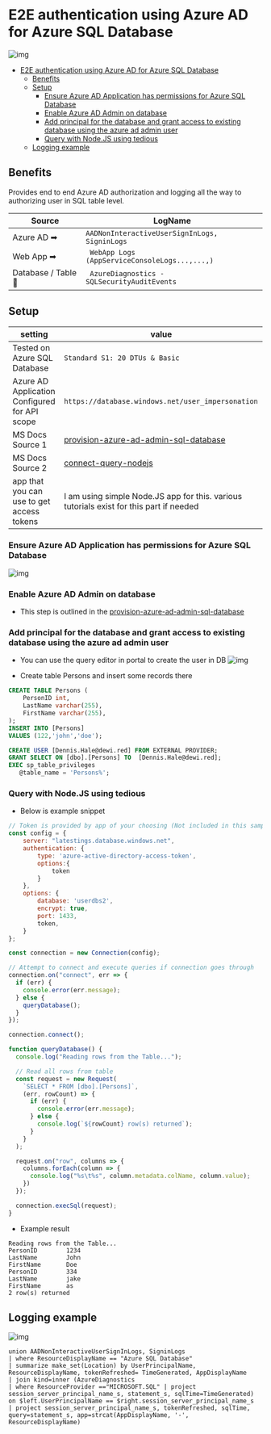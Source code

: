 # E2E authentication using Azure AD for Azure SQL Database 

![img](https://github.com/jsa2/aad---azureAD-SQL/blob/main/img/architecture.png?raw=true)   

- [E2E authentication using Azure AD for Azure SQL Database](#e2e-authentication-using-azure-ad-for-azure-sql-database)
  - [Benefits](#benefits)
  - [Setup](#setup)
    - [Ensure Azure AD Application has permissions for Azure SQL Database](#ensure-azure-ad-application-has-permissions-for-azure-sql-database)
    - [Enable Azure AD Admin on database](#enable-azure-ad-admin-on-database)
    - [Add principal for the database and grant access to existing database using the azure ad admin user](#add-principal-for-the-database-and-grant-access-to-existing-database-using-the-azure-ad-admin-user)
    - [Query with Node.JS using tedious](#query-with-nodejs-using-tedious)
  - [Logging example](#logging-example)

## Benefits
Provides end to end Azure AD authorization and logging all the way to authorizing user in SQL table level.

Source | LogName
  ---|---|  
Azure AD  ➡ | ``AADNonInteractiveUserSignInLogs, SigninLogs`` 
| Web App  ➡ | `` WebApp Logs (AppServiceConsoleLogs...,...,)`` 
Database / Table 📑 | `` AzureDiagnostics - SQLSecurityAuditEvents`` 


## Setup

setting | value
  ---|---|  
Tested on Azure SQL Database | `` Standard S1: 20 DTUs & Basic `` | 
| Azure AD Application Configured for API scope |``https://database.windows.net/user_impersonation`` 
| MS Docs Source 1 | [provision-azure-ad-admin-sql-database](https://docs.microsoft.com/en-us/azure/azure-sql/database/authentication-aad-configure?tabs=azure-powershell#provision-azure-ad-admin-sql-database) 
MS Docs Source 2| [connect-query-nodejs](https://docs.microsoft.com/en-us/azure/azure-sql/database/connect-query-nodejs?tabs=windows)
app that you can use to get access tokens | I am using simple Node.JS app for this. various tutorials exist for this part if needed


### Ensure Azure AD Application has permissions for Azure SQL Database
![img](https://github.com/jsa2/aad---azureAD-SQL/blob/main/img/app.png?raw=true)

### Enable Azure AD Admin on database
- This step is outlined in the [provision-azure-ad-admin-sql-database](https://docs.microsoft.com/en-us/azure/azure-sql/database/authentication-aad-configure?tabs=azure-powershell#provision-azure-ad-admin-sql-database)

### Add principal for the database and grant access to existing database using the azure ad admin user

- You can use the query editor in portal to create the user in DB
![img](https://github.com/jsa2/aad---azureAD-SQL/blob/main/img/query.png?raw=true)

- Create table Persons and insert some records there
```sql
CREATE TABLE Persons (
    PersonID int,
    LastName varchar(255),
    FirstName varchar(255),
);
INSERT INTO [Persons]
VALUES (122,'john','doe');
```

```sql
CREATE USER [Dennis.Hale@dewi.red] FROM EXTERNAL PROVIDER;
GRANT SELECT ON [dbo].[Persons] TO  [Dennis.Hale@dewi.red];
EXEC sp_table_privileges   
   @table_name = 'Persons%';  
```


### Query with Node.JS using tedious

- Below is example snippet
```javascript
// Token is provided by app of your choosing (Not included in this sample)
const config = {
    server: "latestings.database.windows.net",
    authentication: {
        type: 'azure-active-directory-access-token',
        options:{
            token
        }
    },
    options: {
        database: 'userdbs2',
        encrypt: true,
        port: 1433,
        token,
    }
};

const connection = new Connection(config);

// Attempt to connect and execute queries if connection goes through
connection.on("connect", err => {
  if (err) {
    console.error(err.message);
  } else {
    queryDatabase();
  }
});

connection.connect();

function queryDatabase() {
  console.log("Reading rows from the Table...");

  // Read all rows from table
  const request = new Request(
    `SELECT * FROM [dbo].[Persons]`,
    (err, rowCount) => {
      if (err) {
        console.error(err.message);
      } else {
        console.log(`${rowCount} row(s) returned`);
      }
    }
  );

  request.on("row", columns => {
    columns.forEach(column => {
      console.log("%s\t%s", column.metadata.colName, column.value);
    })
  });

  connection.execSql(request);
}

```

- Example result
```
Reading rows from the Table...
PersonID        1234
LastName        John
FirstName       Doe
PersonID        334
LastName        jake
FirstName       as
2 row(s) returned
``` 
## Logging example
![img](img/logs.png)
```
union AADNonInteractiveUserSignInLogs, SigninLogs
| where ResourceDisplayName == "Azure SQL Database"
| summarize make_set(Location) by UserPrincipalName, ResourceDisplayName, tokenRefreshed= TimeGenerated, AppDisplayName
| join kind=inner (AzureDiagnostics
| where ResourceProvider =="MICROSOFT.SQL" | project session_server_principal_name_s, statement_s, sqlTime=TimeGenerated) on $left.UserPrincipalName == $right.session_server_principal_name_s
| project session_server_principal_name_s, tokenRefreshed, sqlTime, query=statement_s, app=strcat(AppDisplayName, '-', ResourceDisplayName)
```




